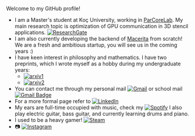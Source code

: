 Welcome to my GitHub profile!

- I am a Master's student at Koç University, working in [ParCoreLab](https://parcorelab.ku.edu.tr/). My main research topic is optimization of GPU communication in 3D stencil applications. [![ResearchGate](https://img.shields.io/badge/style-Erhan%20Tezcan-green?logo=ResearchGate&style=flat&label=ResearchGate&color=00ccbb&link=https://www.researchgate.net/profile/Erhan_Tezcan)](https://www.researchgate.net/profile/Erhan_Tezcan)
- I am also currently developing the backend of [Macerita](https://www.macerita.com/) from scratch! We are a fresh and ambitious startup, you will see us in the coming years :)
- I have keen interest in philosophy and mathematics. I have two preprints, which I wrote myself as a hobby during my undergraduate years:
  - [![arxiv1](https://img.shields.io/badge/style-On%20Collatz%20Conjecture-green?logo=arXiv&style=flat&label=arXiv&color=b31b1b&link=https://arxiv.org/abs/1902.07312)](https://arxiv.org/abs/1902.07312)
  - [![arxiv2](https://img.shields.io/badge/style-A%20Lighthouse%20Illumination%20Problem-green?logo=arXiv&style=flat&label=arXiv&color=b31b1b&link=https://arxiv.org/abs/1903.09001)](https://arxiv.org/abs/1903.09001)
- You can contact me through my personal mail [![Gmail](https://img.shields.io/badge/style-erhany96@gmail.com-green?logo=gmail&style=flat&label=Gmail&color=red&link=mailto:erhany96@gmail.com)](mailto:erhany96@gmail.com) or school mail [![Gmail Badge](https://img.shields.io/badge/style-etezcan19@ku.edu.tr-green?logo=gmail&style=flat&label=Gmail&color=red&link=mailto:etezcan19@ku.edu.tr)](mailto:etezcan19@ku.edu.tr)
- For a more formal page refer to [![LinkedIn](https://img.shields.io/badge/style-Erhan%20Tezcan-green?logo=LinkedIn&style=flat&label=LinkedIn&color=blue&link=https://www.linkedin.com/in/erhan-tezcan-2b95bb114)](https://www.linkedin.com/in/erhan-tezcan-2b95bb114)
- My ears are full-time occupied with music, check my [![Spotify](https://img.shields.io/badge/-erhany-green?logo=Spotify&style=flat&label=Spotify&color=green&link=https://open.spotify.com/user/erhany)](https://open.spotify.com/user/erhany) I also play electric guitar, bass guitar, and currently learning drums and piano.
- I used to be a heavy gamer! [![Steam](https://img.shields.io/badge/-erhany-green?logo=Steam&style=flat&label=Steam&color=lightgray&link=https://steamcommunity.com/id/erhanyyy)](https://steamcommunity.com/id/erhanyyy)
- 📷 [![Instagram](https://img.shields.io/badge/style-erhantezcan-green?logo=instagram&style=flat&label=Instagram&color=c13584&link=https://www.instagram.com/erhantezcan/)](https://www.instagram.com/erhantezcan/)




<!-- https://shields.io/category/coverage for badges -->
